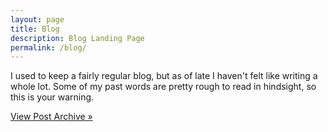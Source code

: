 ```yaml
---
layout: page
title: Blog
description: Blog Landing Page
permalink: /blog/
---
```


I used to keep a fairly regular blog, but as of late I haven't felt like writing a whole lot. Some of my past words are pretty rough to read in hindsight, so this is your warning.

[View Post Archive &raquo;](/blog/archive/)
